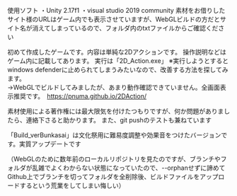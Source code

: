 使用ソフト ・Unity 2.17f1 ・visual studio 2019 community
素材をお借りしたサイト様のURLはゲーム内でも表示させていますが、WebGLビルドの方だとサイト名が消えてしまっているので、フォルダ内のtxtファイルからご確認ください


初めて作成したゲームです。内容は単純な2Dアクションです。 操作説明などはゲーム内に記載してあります。 実行は「2D_Action.exe」 ※実行しようとするとwindows defenderに止められてしまうみたいなので、改善する方法を探してみます。<br> 
→WebGLでビルドしてみましたが、あまり動作確認できていません。全画面表示推奨です。　https://pnuma.github.io/2DAction/

素材使用による著作権には最大限気を付けたつもりですが、何か問題がありましたら、連絡下さると助かります。 また、git pushのテストも兼ねています

「Build_verBunkasai」は文化祭用に難易度調整や効果音をつけたバージョンです。実質アップデートです



（WebGLのために数年前のローカルリポジトリを見たのですが、ブランチやフォルダが乱雑でよくわからない状態になっていたので、--orphanせずに諦めてGithub上でブランチを切ってフォルダを全削除後、ビルドファイルをアップロードするという荒業をしてしまい悔しい）
